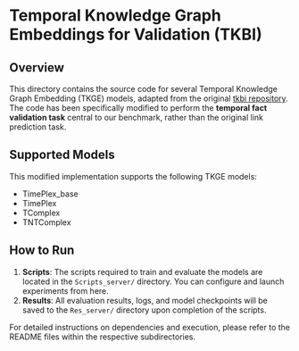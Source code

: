 # Temporal Knowledge Graph Embeddings for Validation (TKBI)

## Overview

This directory contains the source code for several Temporal Knowledge Graph Embedding (TKGE) models, adapted from the original [tkbi repository](https://github.com/dair-iitd/tkbi). The code has been specifically modified to perform the **temporal fact validation task** central to our benchmark, rather than the original link prediction task.

## Supported Models

This modified implementation supports the following TKGE models:

* TimePlex_base
* TimePlex
* TComplex
* TNTComplex

## How to Run

1.  **Scripts**: The scripts required to train and evaluate the models are located in the `Scripts_server/` directory. You can configure and launch experiments from here.
2.  **Results**: All evaluation results, logs, and model checkpoints will be saved to the `Res_server/` directory upon completion of the scripts.

For detailed instructions on dependencies and execution, please refer to the README files within the respective subdirectories.
